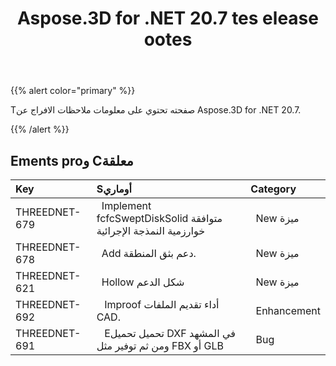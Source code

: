 ﻿---
title: Aspose.3D for .NET 20.7 tes elease ootes
type: docs
weight: 10
url: /ar/net/aspose-3d-for-net-20-7-release-notes/
---
{{% alert color="primary" %}} 

Tصفحته تحتوي على معلومات ملاحظات الافراج عن Aspose.3D for .NET 20.7.

{{% /alert %}} 
## **Ements proو Cمعلقة**

|**Key**|**Sأوماري**|**Category**|
|:- |:- |:- |
|THREEDNET-679 |` `Implement fcfcSweptDiskSolid متوافقة خوارزمية النمذجة الإجرائية|` `New ميزة|
|THREEDNET-678 |` `Add دعم بثق المنطقة.|` `New ميزة|
|THREEDNET-621 |` `Hollow شكل الدعم|` `New ميزة|
|THREEDNET-692 |` ` Improof أداء تقديم الملفات CAD.|` `Enhancement|
|THREEDNET-691 |` ` Eتحميل تحميل DXF في المشهد ومن ثم توفير مثل FBX أو GLB|` `Bug|


